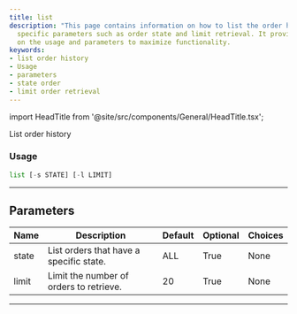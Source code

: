```yaml
---
title: list
description: "This page contains information on how to list the order history using"
  specific parameters such as order state and limit retrieval. It provides guidance
  on the usage and parameters to maximize functionality.
keywords:
- list order history
- Usage
- parameters
- state order
- limit order retrieval
---
```


import HeadTitle from '@site/src/components/General/HeadTitle.tsx';

<HeadTitle title="forex/oanda/list - Reference | OpenBB Terminal Docs" />

List order history

### Usage

```python
list [-s STATE] [-l LIMIT]
```

---

## Parameters

| Name | Description | Default | Optional | Choices |
| ---- | ----------- | ------- | -------- | ------- |
| state | List orders that have a specific state. | ALL | True | None |
| limit | Limit the number of orders to retrieve. | 20 | True | None |

---
